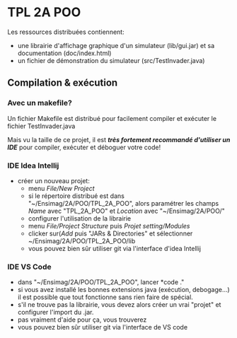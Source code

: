# TPL 2A POO

Les ressources distribuées contiennent:

- une librairie d'affichage graphique d'un simulateur (lib/gui.jar) et sa documentation (doc/index.html)
- un fichier de démonstration du simulateur (src/TestInvader.java)


## Compilation & exécution
### Avec un makefile?
Un fichier Makefile est distribué pour facilement compiler et exécuter le fichier TestInvader.java

Mais vu la taille de ce projet, il est ***très fortement recommandé d'utiliser un IDE*** pour compiler, exécuter et déboguer votre code!

### IDE Idea Intellij
- créer un nouveau projet:
    - menu *File/New Project*
    - si le répertoire distribué est dans "~/Ensimag/2A/POO/TPL_2A_POO", alors paramétrer les champs *Name* avec "TPL_2A_POO" et *Location* avec "~/Ensimag/2A/POO/"
    - configurer l'utilisation de la librairie
    - menu *File/Project Structure* puis *Projet setting/Modules*
    - clicker sur(*Add* puis "JARs & Directories" et sélectionner ~/Ensimag/2A/POO/TPL_2A_POO/lib
    - vous pouvez bien sûr utiliser git via l'interface d'idea Intellij

### IDE VS Code
- dans "~/Ensimag/2A/POO/TPL_2A_POO", lancer *code ."
- si vous avez installé les bonnes extensions java (exécution, debogage...) il est possible que tout fonctionne sans rien faire de spécial.
- s'il ne trouve pas la librairie, vous devez alors créer un vrai "projet" et configurer l'import du .jar.
- pas vraiment d'aide pour ça, vous trouverez
- vous pouvez bien sûr utiliser git via l'interface de VS code
